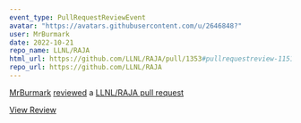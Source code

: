 ```yaml
---
event_type: PullRequestReviewEvent
avatar: "https://avatars.githubusercontent.com/u/2646848?"
user: MrBurmark
date: 2022-10-21
repo_name: LLNL/RAJA
html_url: https://github.com/LLNL/RAJA/pull/1353#pullrequestreview-1151596118
repo_url: https://github.com/LLNL/RAJA
---
```


<a href='https://github.com/MrBurmark' target='_blank'>MrBurmark</a> <a href='https://github.com/LLNL/RAJA/pull/1353#pullrequestreview-1151596118' target='_blank'>reviewed</a> a <a href='https://github.com/LLNL/RAJA/pull/1353' target='_blank'>LLNL/RAJA pull request</a>

<small></small>

<a href='https://github.com/LLNL/RAJA/pull/1353#pullrequestreview-1151596118' target='_blank'>View Review</a>